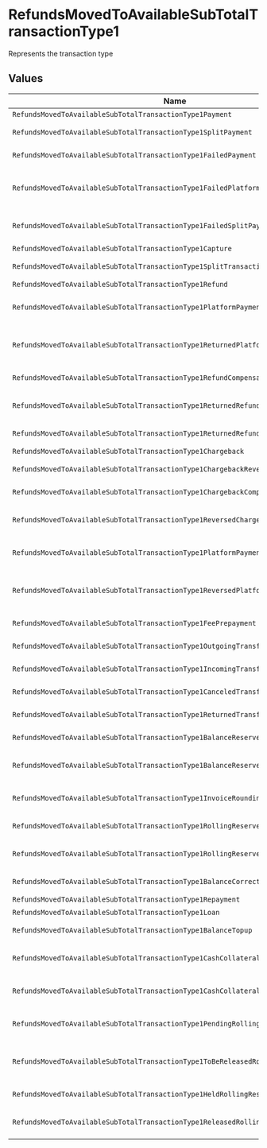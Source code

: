 # RefundsMovedToAvailableSubTotalTransactionType1

Represents the transaction type


## Values

| Name                                                                               | Value                                                                              |
| ---------------------------------------------------------------------------------- | ---------------------------------------------------------------------------------- |
| `RefundsMovedToAvailableSubTotalTransactionType1Payment`                           | payment                                                                            |
| `RefundsMovedToAvailableSubTotalTransactionType1SplitPayment`                      | split-payment                                                                      |
| `RefundsMovedToAvailableSubTotalTransactionType1FailedPayment`                     | failed-payment                                                                     |
| `RefundsMovedToAvailableSubTotalTransactionType1FailedPlatformSplitPayment`        | failed-platform-split-payment                                                      |
| `RefundsMovedToAvailableSubTotalTransactionType1FailedSplitPaymentCompensation`    | failed-split-payment-compensation                                                  |
| `RefundsMovedToAvailableSubTotalTransactionType1Capture`                           | capture                                                                            |
| `RefundsMovedToAvailableSubTotalTransactionType1SplitTransaction`                  | split-transaction                                                                  |
| `RefundsMovedToAvailableSubTotalTransactionType1Refund`                            | refund                                                                             |
| `RefundsMovedToAvailableSubTotalTransactionType1PlatformPaymentRefund`             | platform-payment-refund                                                            |
| `RefundsMovedToAvailableSubTotalTransactionType1ReturnedPlatformPaymentRefund`     | returned-platform-payment-refund                                                   |
| `RefundsMovedToAvailableSubTotalTransactionType1RefundCompensation`                | refund-compensation                                                                |
| `RefundsMovedToAvailableSubTotalTransactionType1ReturnedRefundCompensation`        | returned-refund-compensation                                                       |
| `RefundsMovedToAvailableSubTotalTransactionType1ReturnedRefund`                    | returned-refund                                                                    |
| `RefundsMovedToAvailableSubTotalTransactionType1Chargeback`                        | chargeback                                                                         |
| `RefundsMovedToAvailableSubTotalTransactionType1ChargebackReversal`                | chargeback-reversal                                                                |
| `RefundsMovedToAvailableSubTotalTransactionType1ChargebackCompensation`            | chargeback-compensation                                                            |
| `RefundsMovedToAvailableSubTotalTransactionType1ReversedChargebackCompensation`    | reversed-chargeback-compensation                                                   |
| `RefundsMovedToAvailableSubTotalTransactionType1PlatformPaymentChargeback`         | platform-payment-chargeback                                                        |
| `RefundsMovedToAvailableSubTotalTransactionType1ReversedPlatformPaymentChargeback` | reversed-platform-payment-chargeback                                               |
| `RefundsMovedToAvailableSubTotalTransactionType1FeePrepayment`                     | fee-prepayment                                                                     |
| `RefundsMovedToAvailableSubTotalTransactionType1OutgoingTransfer`                  | outgoing-transfer                                                                  |
| `RefundsMovedToAvailableSubTotalTransactionType1IncomingTransfer`                  | incoming-transfer                                                                  |
| `RefundsMovedToAvailableSubTotalTransactionType1CanceledTransfer`                  | canceled-transfer                                                                  |
| `RefundsMovedToAvailableSubTotalTransactionType1ReturnedTransfer`                  | returned-transfer                                                                  |
| `RefundsMovedToAvailableSubTotalTransactionType1BalanceReserve`                    | balance-reserve                                                                    |
| `RefundsMovedToAvailableSubTotalTransactionType1BalanceReserveReturn`              | balance-reserve-return                                                             |
| `RefundsMovedToAvailableSubTotalTransactionType1InvoiceRoundingCompensation`       | invoice-rounding-compensation                                                      |
| `RefundsMovedToAvailableSubTotalTransactionType1RollingReserveHold`                | rolling-reserve-hold                                                               |
| `RefundsMovedToAvailableSubTotalTransactionType1RollingReserveRelease`             | rolling-reserve-release                                                            |
| `RefundsMovedToAvailableSubTotalTransactionType1BalanceCorrection`                 | balance-correction                                                                 |
| `RefundsMovedToAvailableSubTotalTransactionType1Repayment`                         | repayment                                                                          |
| `RefundsMovedToAvailableSubTotalTransactionType1Loan`                              | loan                                                                               |
| `RefundsMovedToAvailableSubTotalTransactionType1BalanceTopup`                      | balance-topup                                                                      |
| `RefundsMovedToAvailableSubTotalTransactionType1CashCollateralIssuance`            | cash-collateral-issuance';                                                         |
| `RefundsMovedToAvailableSubTotalTransactionType1CashCollateralRelease`             | cash-collateral-release                                                            |
| `RefundsMovedToAvailableSubTotalTransactionType1PendingRollingReserve`             | pending-rolling-reserve                                                            |
| `RefundsMovedToAvailableSubTotalTransactionType1ToBeReleasedRollingReserve`        | to-be-released-rolling-reserve                                                     |
| `RefundsMovedToAvailableSubTotalTransactionType1HeldRollingReserve`                | held-rolling-reserve                                                               |
| `RefundsMovedToAvailableSubTotalTransactionType1ReleasedRollingReserve`            | released-rolling-reserve                                                           |